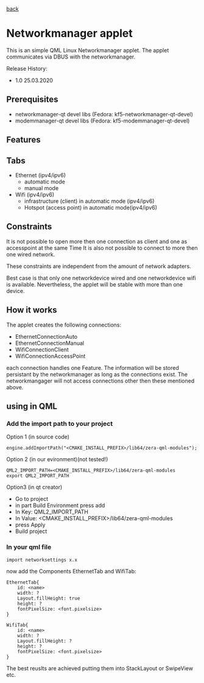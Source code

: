 [back](../README.md)

# Networkmanager applet

This is an simple QML Linux Networkmanager applet. 
The applet communicates via DBUS with the networkmanager.

Release History:
* 1.0  25.03.2020

## Prerequisites
* networkmanager-qt devel libs (Fedora: kf5-networkmanager-qt-devel)
* modemmanager-qt devel libs (Fedora: kf5-modemmanager-qt-devel)

## Features

## Tabs
- Ethernet (ipv4/ipv6)
	- automatic mode
	- manual mode
- Wifi (ipv4/ipv6)
	- infrastructure (client) in automatic mode (ipv4/ipv6)
	- Hotspot (access point) in automatic mode(ipv4/ipv6)

## Constraints
It is not possible to open more then one connection as client and one as accesspoint at the same Time
It is also not possible to connect to more then one wired network.

These constraints are independent from the amount of network adapters.

Best case is that only one networkdevice wired and one networkdevice wifi is available.
Nevertheless, the applet will be stable with more than one device.

## How it works

The applet creates the following connections:
- EthernetConnectionAuto
- EthernetConnectionManual
- WifiConnectionClient
- WifiConnectionAccessPoint

each connection handles one Feature. The information will be stored persistant by 
the networkmanager as long as the connections exist. The networkmangager will not 
access connections other then these mentioned above.



## using in QML

### Add the import path to your project

Option 1 (in source code)
```
engine.addImportPath("<CMAKE_INSTALL_PREFIX>/lib64/zera-qml-modules");
```

Option 2 (in our evironment)(not tested!)
```
QML2_IMPORT_PATH=<CMAKE_INSTALL_PREFIX>/lib64/zera-qml-modules
export QML2_IMPORT_PATH
```



Option3 (in qt creator)

* Go to project
* in part Build Environment press add
* In Key: QML2_IMPORT_PATH
* In Value: <CMAKE_INSTALL_PREFIX>/lib64/zera-qml-modules
* press Apply 
* Build project


### In your qml file

```
import networksettings x.x
```


now add the Components EthernetTab and WifiTab:
```
EthernetTab{
	id: <name>
	width: ?
	Layout.fillHeight: true
	height: ?
	fontPixelSize: <font.pixelsize>
}
```
```
WifiTab{
	id: <name>
	width: ?
	Layout.fillHeight: ?
	height: ?
	fontPixelSize: <font.pixelsize>
}
```

The best reuslts are achieved putting them into StackLayout or SwipeView etc.





